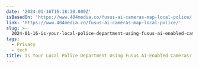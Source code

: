 ```yaml
---
date: '2024-01-16T16:18:30.000Z'
isBasedOn: 'https://www.404media.co/fusus-ai-cameras-map-local-police/'
link: 'https://www.404media.co/fusus-ai-cameras-map-local-police/'
slug: >-
  2024-01-16-is-your-local-police-department-using-fusus-ai-enabled-cameras-find-out-he
tags:
  - Privacy
  - tech
title: Is Your Local Police Department Using Fusus AI-Enabled Cameras? Find Out He
---
```



